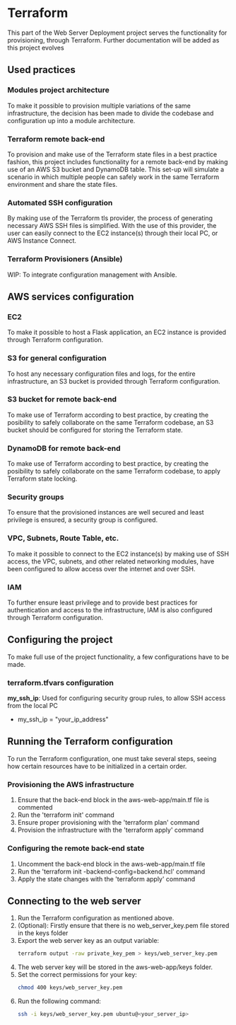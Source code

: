 # Terraform

This part of the Web Server Deployment project serves the functionality for provisioning, through Terraform. Further documentation will be added as this project evolves

## Used practices

### Modules project architecture

To make it possible to provision multiple variations of the same infrastructure, the decision has been made to divide the codebase and configuration up into a module architecture.

### Terraform remote back-end

To provision and make use of the Terraform state files in a best practice fashion, this project includes functionality for a remote back-end by making use of an AWS S3 bucket and DynamoDB table. This set-up will simulate a scenario in which multiple people can safely work in the same Terraform environment and share the state files.

### Automated SSH configuration
By making use of the Terraform tls provider, the process of generating necessary AWS SSH files is simplified. With the use of this provider, the user can easily connect to the EC2 instance(s) through their local PC, or AWS Instance Connect.

### Terraform Provisioners (Ansible)

WIP: To integrate configuration management with Ansible.

## AWS services configuration

### EC2

To make it possible to host a Flask application, an EC2 instance is provided through Terraform configuration.

### S3 for general configuration

To host any necessary configuration files and logs, for the entire infrastructure, an S3 bucket is provided through Terraform configuration.

### S3 bucket for remote back-end

To make use of Terraform according to best practice, by creating the posibility to safely collaborate on the same Terraform codebase, an S3 bucket should be configured for storing the Terraform state.

### DynamoDB for remote back-end

To make use of Terraform according to best practice, by creating the posibility to safely collaborate on the same Terraform codebase, to apply Terraform state locking.

### Security groups

To ensure that the provisioned instances are well secured and least privilege is ensured, a security group is configured.

### VPC, Subnets, Route Table, etc.
To make it possible to connect to the EC2 instance(s) by making use of SSH access, the VPC, subnets, and other related networking modules, have been configured to allow access over the internet and over SSH.

### IAM

To further ensure least privilege and to provide best practices for authentication and access to the infrastructure, IAM is also configured through Terraform configuration.

## Configuring the project

To make full use of the project functionality, a few configurations have to be made.

### terraform.tfvars configuration

**my_ssh_ip**: Used for configuring security group rules, to allow SSH access from the local PC
* my_ssh_ip = "your_ip_address"

## Running the Terraform configuration

To run the Terraform configuration, one must take several steps, seeing how certain resources have to be initialized in a certain order.

### Provisioning the AWS infrastructure

1. Ensure that the back-end block in the aws-web-app/main.tf file is commented
2. Run the 'terraform init' command
3. Ensure proper provisioning with the 'terraform plan' command
4. Provision the infrastructure with the 'terraform apply' command

### Configuring the remote back-end state

1. Uncomment the back-end block in the aws-web-app/main.tf file
2. Run the 'terraform init -backend-config=backend.hcl' command
3. Apply the state changes with the 'terraform apply' command

## Connecting to the web server

1. Run the Terraform configuration as mentioned above.
2. (Optional): Firstly ensure that there is no web_server_key.pem file stored in the keys folder
3. Export the web server key as an output variable:
   ```bash
   terraform output -raw private_key_pem > keys/web_server_key.pem
4. The web server key will be stored in the aws-web-app/keys folder.
5. Set the correct permissions for your key:
   ```bash
   chmod 400 keys/web_server_key.pem
6. Run the following command:
   ```bash
   ssh -i keys/web_server_key.pem ubuntu@<your_server_ip>